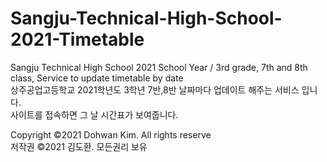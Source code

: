 # Sangju-Technical-High-School-2021-Timetable
Sangju Technical High School 2021 School Year / 3rd grade, 7th and 8th class, Service to update timetable by date   
상주공업고등학교 2021학년도 3학년 7반,8반 날짜마다 업데이트 해주는 서비스 입니다.   
사이트를 접속하면 그 날 시간표가 보여줍니다.   
   
    
Copyright ©2021 Dohwan Kim. All rights reserve   
저작권 ©2021 김도환. 모든권리 보유
